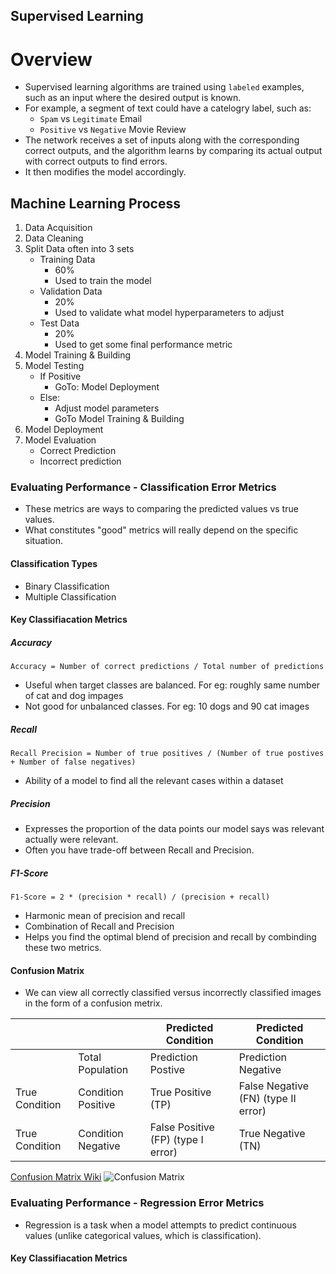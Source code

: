 Supervised Learning
---

# Overview

- Supervised learning algorithms are trained using `labeled` examples, such as an input where the desired output is known.
- For example, a segment of text could have a catelogry label, such as:
    - `Spam` vs `Legitimate` Email
    - `Positive` vs `Negative` Movie Review
- The network receives a set of inputs along with the corresponding correct outputs, and the algorithm learns by comparing its actual output with correct outputs to find errors.
- It then modifies the model accordingly.

## Machine Learning Process

1. Data Acquisition
2. Data Cleaning
3. Split Data often into 3 sets
    - Training Data
        - 60%
        - Used to train the model
    - Validation Data 
        - 20%
        - Used to validate what model hyperparameters to adjust
    - Test Data
        - 20%
        - Used to get some final performance metric
4. Model Training & Building
5. Model Testing
    - If Positive
        - GoTo: Model Deployment
    - Else:
        - Adjust model parameters
        - GoTo Model Training & Building
6. Model Deployment
7. Model Evaluation
    - Correct Prediction
    - Incorrect prediction

### Evaluating Performance - Classification Error Metrics

- These metrics are ways to comparing the predicted values vs true values.
- What constitutes "good" metrics will really depend on the specific situation.

#### Classification Types

- Binary Classification
- Multiple Classification

#### Key Classifiacation Metrics

##### Accuracy

``Accuracy = Number of correct predictions / Total number of predictions``

- Useful when target classes are balanced. For eg: roughly same number of cat and dog impages
- Not good for unbalanced classes. For eg: 10 dogs and 90 cat images

##### Recall

``Recall Precision = Number of true positives / (Number of true postives + Number of false negatives)``

- Ability of a model to find all the relevant cases within a dataset

##### Precision

- Expresses the proportion of the data points our model says was relevant actually were relevant.
- Often you have trade-off between Recall and Precision.

##### F1-Score

``F1-Score = 2 * (precision * recall) / (precision + recall)``

- Harmonic mean of precision and recall
- Combination of Recall and Precision
- Helps you find the optimal blend of precision and recall by combinding these two metrics.

#### Confusion Matrix

- We can view all correctly classified versus incorrectly classified images in the form of a confusion metrix.

|    |       | Predicted  Condition | Predicted  Condition |
--  | --    | --            | --
|   | Total Population | Prediction Postive | Prediction Negative
True Condition | Condition Positive | True Positive (TP) | False Negative (FN) (type II error)
True Condition | Condition Negative | False Positive (FP) (type I error) |  True Negative (TN)

[Confusion Matrix Wiki](https://en.wikipedia.org/wiki/Confusion_matrix)
![Confusion Matrix](https://www.unite.ai/wp-content/uploads/2019/12/Preventive_Medicine-e1576294312614.png)

### Evaluating Performance - Regression Error Metrics

- Regression is a task when a model attempts to predict continuous values (unlike categorical values, which is classification).

#### Key Classifiacation Metrics

##### 